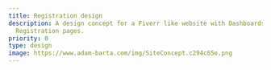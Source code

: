 ```yaml
---
title: Registration design
description: A design concept for a Fiverr like website with Dashboards and
  Registration pages.
priority: 0
type: design
image: https://www.adam-barta.com/img/SiteConcept.c294c65e.png
---
```

